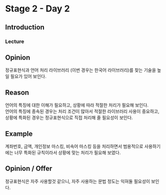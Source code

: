 # Stage 2 - Day 2

## Introduction
### Lecture


## Opinion
정규표현식과 언어 처리 라이브러리 (이번 경우는 한국어 라이브러리)를 찾는 기술을 높일 필요가 있어 보인다.  

## Reason
언어의 특징에 대한 이해가 필요하고, 상황에 따라 적절한 처리가 필요해 보인다.  
언어의 특징에 종속된 경우는 처리 조건이 많아서 적절한 라이브러리 사용이 중요하고, 상황에 특화된 경우는 정규표현식으로 직접 처리해 줄 필요성이 보인다.  

## Example
계좌번호, 금액, 개인정보 마스킹, 비속어 마스킹 등을 처리하면서 범용적으로 사용하기에는 너무 특화된 규칙이라서 상황에 맞는 처리가 필요해 보였다.  

## Opinion / Offer
정규표현식은 자주 사용할것 같으니, 자주 사용하는 문법 정도는 익혀둘 필요성이 보인다.  
